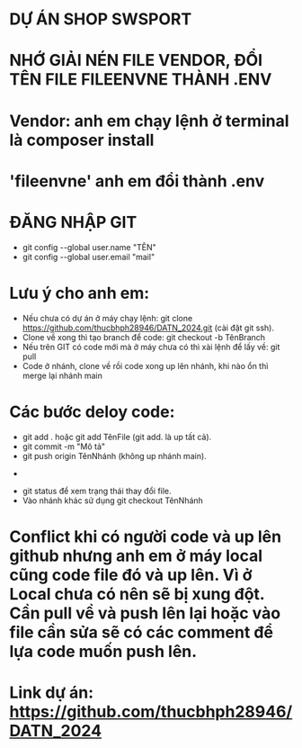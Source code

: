 # DỰ ÁN SHOP SWSPORT
# NHỚ GIẢI NÉN FILE VENDOR, ĐỔI TÊN FILE FILEENVNE THÀNH .ENV 
# Vendor: anh em chạy lệnh ở terminal là composer install
# 'fileenvne' anh em đổi thành .env
# ĐĂNG NHẬP GIT
- git config --global user.name "TÊN"
- git config --global user.email "mail"

# Lưu ý cho anh em:
- Nếu chưa có dự án ở máy chạy lệnh: git clone https://github.com/thucbhph28946/DATN_2024.git (cài đặt git ssh).
- Clone về xong thì tạo branch để code: git checkout -b TênBranch
- Nếu trên GIT có code mới mà ở máy chưa có thì xài lệnh để lấy về: git pull
- Code ở nhánh, clone về rồi code xong up lên nhánh, khi nào ổn thì merge lại nhánh main

# Các bước deloy code:
 + git add . hoặc git add TênFile  (git add. là up tất cả).
 + git commit -m "Mô tả"
 + git push origin TênNhánh  (không up nhánh main).
- 
 + git status để xem trạng thái thay đổi file.
 + Vào nhánh khác sử dụng git checkout TênNhánh

# Conflict khi có người code và up lên github nhưng anh em ở máy local cũng code file đó và up lên. Vì ở Local chưa có nên sẽ bị xung đột. Cần pull về và push lên lại hoặc vào file cần sửa sẽ có các comment để lựa code muốn push lên.

# Link dự án: https://github.com/thucbhph28946/DATN_2024
